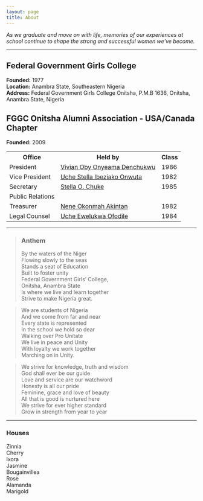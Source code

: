 ```yaml
---
layout: page
title: About
---
```


*As we graduate and move on with life, memories of our experiences at school continue to shape the strong and successful women we've become.*

------
## Federal Government Girls College

**Founded:** 1977  
**Location:** Anambra State, Southeastern Nigeria   
**Address:** Federal Government Girls College Onitsha, P.M.B 1636, Onitsha, Anambra State, Nigeria


## FGGC Onitsha Alumni Association - USA/Canada Chapter
**Founded:** 2009

<table>
  <tr>
    <th>Office</th><th>Held by</th><th>Class</th>
  </tr>
  <tr>
    <td>President</td><td><a href="#mailto:vivian.onyeama@fggconitsha.com" class="email">Vivian Oby Onyeama Denchukwu</a></td><td>1986</td>
  </tr>
  <tr>
    <td>Vice President</td><td><a href="#mailto:stella.ibeziako@fggconitsha.com" class="email">Uche Stella Ibeziako Onwuta</a></td><td>1982</td>
  </tr>
  <tr>
    <td>Secretary</td><td><a href="#mailto:stella.chuke@fggconitsha.com" class="email">Stella O. Chuke</a></td><td>1985</td>
  </tr>
  <tr>
    <td>Public Relations</td><td></td><td></td>
  </tr>
  <tr>
    <td>Treasurer</td><td><a href="#mailto:nene.okonmah@fggconitsha.com" class="email">Nene Okonmah Akintan</a></td><td>1982</td>
  </tr>
  <tr>
    <td>Legal Counsel</td><td><a href="#mailto:uche.ewelukwa@fggconitsha.com" class="email">Uche Ewelukwa Ofodile</a></td><td>1984</td>
  </tr>
</table>

----
> ### Anthem
> By the waters of the Niger  
> Flowing slowly to the seas  
> Stands a seat of Education  
> Built to foster unity  
> Federal Government Girls’ College,  
> Onitsha, Anambra State  
> Is where we live and learn together  
> Strive to make Nigeria great.

> We are students of Nigeria  
> And we come from far and near  
> Every state is represented  
> In the school we hold so dear  
> Walking over Pro Unitate  
> We live in peace and Unity  
> With loyalty we work together  
> Marching on in Unity.

> We strive for knowledge, truth and wisdom  
> God shall ever be our guide  
> Love and service are our watchword  
> Honesty is all our pride  
> Feminine, grace and love of beauty  
> All that is good is nurtured here  
> We strive for ever higher standard  
> Grow in strength from year to year

----
### Houses
<div class="houses">
  <div class="zinnia">Zinnia</div>
  <div class="cherry">Cherry</div>
  <div class="ixora">Ixora</div>  
  <div class="jasmine">Jasmine</div>  
  <div class="bougainvillea">Bougainvillea</div>  
  <div class="rose">Rose</div>  
  <div class="alamanda">Alamanda</div>  
  <div class="marigold">Marigold</div>
</div>
